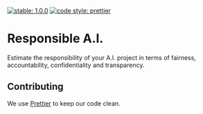 [![stable: 1.0.0](https://img.shields.io/badge/stable-1.0.0-ED2E26.svg?style=flat-square)](https://github.com/gulfaraz/responsible_ai)
[![code style: prettier](https://img.shields.io/badge/code_style-prettier-ff69b4.svg?style=flat-square)](https://github.com/prettier/prettier)

# Responsible A.I.

Estimate the responsibility of your A.I. project in terms of fairness,
accountability, confidentiality and transparency.


## Contributing

We use [Prettier](https://github.com/prettier/prettier) to keep our code clean.

